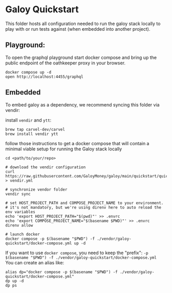 # Galoy Quickstart

This folder hosts all configuration needed to run the galoy stack locally to play with or run tests against (when embedded into another project).

## Playground:

To open the graphql playground start docker compose and bring up the public endpoint of the oathkeeper proxy in your browser.
```
docker compose up -d
open http://localhost:4455/graphql
```

## Embedded

To embed galoy as a dependency, we recommend syncing this folder via vendir:

install `vendir` and `ytt`:
```
brew tap carvel-dev/carvel
brew install vendir ytt
```

follow those instructions to get a docker compose that will contain a minimal viable setup for running the Galoy stack locally
```
cd <path/to/your/repo>

# download the vendir configuration
curl https://raw.githubusercontent.com/GaloyMoney/galoy/main/quickstart/quickstart.vendir.yml > vendir.yml

# synchronize vendor folder
vendir sync

# set HOST_PROJECT_PATH and COMPOSE_PROJECT_NAME to your environment. 
# it's not mandatory, but we're using direnv here to auto reload the env variables
echo 'export HOST_PROJECT_PATH="$(pwd)"' >> .envrc
echo 'export COMPOSE_PROJECT_NAME="$(basename $PWD)"' >> .envrc
direnv allow

# launch docker
docker compose -p $(basename "$PWD") -f ./vendor/galoy-quickstart/docker-compose.yml up -d
```

If you want to use `docker compose`, you need to keep the "prefix": `-p $(basename "$PWD") -f ./vendor/galoy-quickstart/docker-compose.yml `
You can create an alias like:
```
alias dp="docker compose -p $(basename "$PWD") -f ./vendor/galoy-quickstart/docker-compose.yml"
dp up -d
dp ps
```
